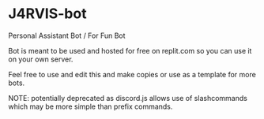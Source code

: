 # J4RVIS-bot
 Personal Assistant Bot / For Fun Bot

Bot is meant to be used and hosted for free on replit.com so you can use it on your own server.

Feel free to use and edit this and make copies or use as a template for more bots. 

NOTE: potentially deprecated as discord.js allows use of slashcommands which may be more simple than prefix commands. 
 
